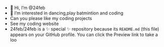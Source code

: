 - 👋 Hi, I’m @24feb
- 👀 I’m interested in dancing,play batmintion and coding
- Can you please like my coding projects
- See my coding website
- 24feb/24feb is a ✨ special ✨ repository because its `README.md` (this file) appears on your GitHub profile.
You can click the Preview link to take a loo
